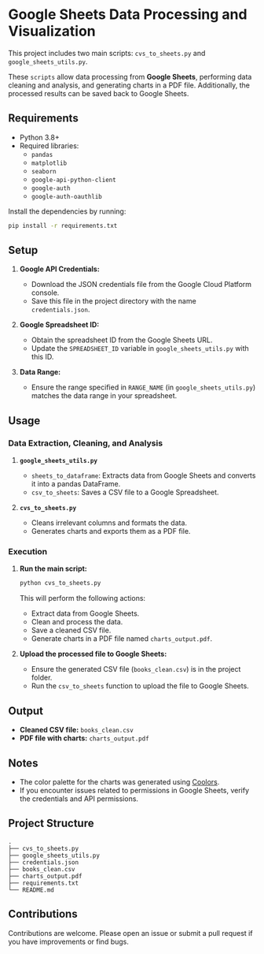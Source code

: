 # Google Sheets Data Processing and Visualization

This project includes two main scripts: `cvs_to_sheets.py` and `google_sheets_utils.py`. 
<br>

These `scripts` allow data processing from **Google Sheets**, performing data cleaning and analysis, and generating charts in a PDF file. Additionally, the processed results can be saved back to Google Sheets.

## Requirements

- Python 3.8+
- Required libraries:
  - `pandas`
  - `matplotlib`
  - `seaborn`
  - `google-api-python-client`
  - `google-auth`
  - `google-auth-oauthlib`

Install the dependencies by running:
```bash
pip install -r requirements.txt
```

## Setup

1. **Google API Credentials:**
   - Download the JSON credentials file from the Google Cloud Platform console.
   - Save this file in the project directory with the name `credentials.json`.

2. **Google Spreadsheet ID:**
   - Obtain the spreadsheet ID from the Google Sheets URL.
   - Update the `SPREADSHEET_ID` variable in `google_sheets_utils.py` with this ID.

3. **Data Range:**
   - Ensure the range specified in `RANGE_NAME` (in `google_sheets_utils.py`) matches the data range in your spreadsheet.

## Usage

### Data Extraction, Cleaning, and Analysis

1. **`google_sheets_utils.py`**
   - `sheets_to_dataframe`: Extracts data from Google Sheets and converts it into a pandas DataFrame.
   - `csv_to_sheets`: Saves a CSV file to a Google Spreadsheet.

2. **`cvs_to_sheets.py`**
   - Cleans irrelevant columns and formats the data.
   - Generates charts and exports them as a PDF file.

### Execution

1. **Run the main script:**
   ```bash
   python cvs_to_sheets.py
   ```
   This will perform the following actions:
   - Extract data from Google Sheets.
   - Clean and process the data.
   - Save a cleaned CSV file.
   - Generate charts in a PDF file named `charts_output.pdf`.

2. **Upload the processed file to Google Sheets:**
   - Ensure the generated CSV file (`books_clean.csv`) is in the project folder.
   - Run the `csv_to_sheets` function to upload the file to Google Sheets.

## Output

- **Cleaned CSV file:** `books_clean.csv`
- **PDF file with charts:** `charts_output.pdf`

## Notes

- The color palette for the charts was generated using [Coolors](https://coolors.co/).
- If you encounter issues related to permissions in Google Sheets, verify the credentials and API permissions.

## Project Structure

```plaintext
.
├── cvs_to_sheets.py
├── google_sheets_utils.py
├── credentials.json
├── books_clean.csv
├── charts_output.pdf
├── requirements.txt
└── README.md
```

## Contributions

Contributions are welcome. Please open an issue or submit a pull request if you have improvements or find bugs.